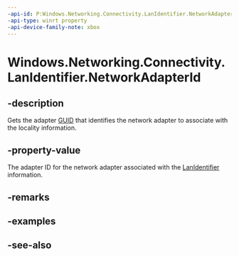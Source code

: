 ```yaml
---
-api-id: P:Windows.Networking.Connectivity.LanIdentifier.NetworkAdapterId
-api-type: winrt property
-api-device-family-note: xbox
---
```


<!-- Property syntax
public System.Guid NetworkAdapterId { get; }
-->

# Windows.Networking.Connectivity.LanIdentifier.NetworkAdapterId

## -description
Gets the adapter [GUID](/windows/win32/api/guiddef/ns-guiddef-guid) that identifies the network adapter to associate with the locality information.

## -property-value
The adapter ID for the network adapter associated with the [LanIdentifier](lanidentifier.md) information.

## -remarks

## -examples

## -see-also
